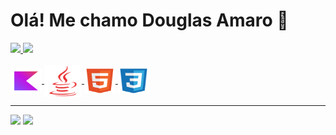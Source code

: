 # Olá! Me chamo Douglas Amaro 👋

<div align="left">
  <a href="https://douglasamaro.vercel.app">
  <img height="160em" src="https://github-readme-stats.vercel.app/api?username=douglasamaro&show_icons=true&theme=apprentice&include_all_commits=true&count_private=true"/>
  <img height="160em" src="https://github-readme-stats.vercel.app/api/top-langs/?username=douglasamaro&layout=compact&langs_count=7&theme=apprentice"/>
</div>
<div style="display: inline_block"><br>
  <img align="center" alt="Douglas-KOTLIN" height="40" width="50" src="https://raw.githubusercontent.com/devicons/devicon/master/icons/kotlin/kotlin-original.svg">
  <img align="center" alt="Douglas-JAVA" height="50" width="60" src="https://raw.githubusercontent.com/devicons/devicon/master/icons/java/java-plain.svg">
  <img align="center" alt="Douglas-HTML" height="40" width="50" src="https://raw.githubusercontent.com/devicons/devicon/master/icons/html5/html5-original.svg">
  <img align="center" alt="Douglas-CSS" height="40" width="50" src="https://raw.githubusercontent.com/devicons/devicon/master/icons/css3/css3-original.svg">
</div>
  
 <hr>
  
<div>
  <a href = "mailto:douglasamarolaurindo@gmail.com"><img src="https://img.shields.io/badge/-Gmail-%23333?style=for-the-badge&logo=gmail&logoColor=white&labelColor=db0000&color=db0000" target="_blank"></a>
  <a href="https://www.linkedin.com/in/douglas-laurindo-7b8aa3187/" target="_blank"><img src="https://img.shields.io/badge/-LinkedIn-%230077B5?style=for-the-badge&logo=linkedin&logoColor=white&labelColor=0059db&color=0059db" target="_blank"></a> 
</div>
